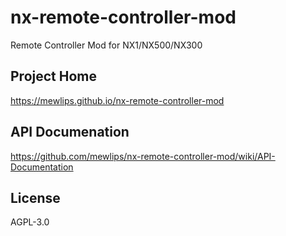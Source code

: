 # nx-remote-controller-mod

Remote Controller Mod for NX1/NX500/NX300

## Project Home

https://mewlips.github.io/nx-remote-controller-mod

## API Documenation

https://github.com/mewlips/nx-remote-controller-mod/wiki/API-Documentation

## License

AGPL-3.0
